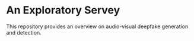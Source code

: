 # An Exploratory Servey
This repository provides an overview on audio-visual deepfake generation and detection.


